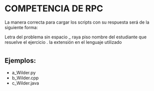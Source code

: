 # <h1>COMPETENCIA DE RPC</h1>
La manera correcta para cargar los scripts con su respuesta será de la siguiente forma:

Letra del problema sin espacio _ raya piso nombre del estudiante que resuelve el ejercicio . la extensión en el lenguaje utilizado
# <h2>Ejemplos:</h2> 
* a_Wilder.py
* b_Wilder.cpp
* c_Wilder.java